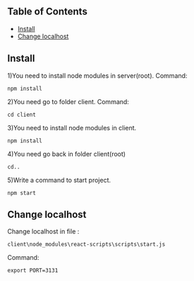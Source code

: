## Table of Contents
- [Install](#install)
- [Change localhost](#change-localhost)
## Install
1)You need to install node modules in server(root).
Command:
```
npm install
```
2)You need go to folder client.
Command:
```
cd client
```
3)You need to install node modules in client.
```
npm install
```
4)You need go back in folder client(root)

```
cd..
```
5)Write a command to start project.
```
npm start
```
## Change localhost
Change localhost in file :
```
client\node_modules\react-scripts\scripts\start.js

```
Command:
```
export PORT=3131

```
